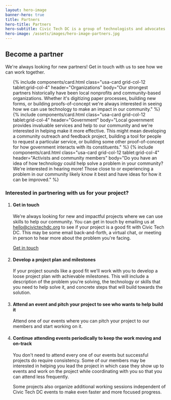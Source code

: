 ```yaml
---
layout: hero-image
banner-hero: true
title: Partners
hero-title: Partners
hero-subtitle: Civic Tech DC is a group of technologists and advocates who volunteer their skills and time to improve community conditions and local civic issues. We partner with local nonprofits, community-based organizations, and government to help them solve problems using technology.
hero-image: /assets/images/hero-image-partners.jpg
---
```


## Become a partner

We're always looking for new partners! Get in touch with us to see how we can work together.

<div class="grid-container">
  <div class="grid-row grid-gap-lg">
    <ul class="usa-card-group usa-list">
      {% include components/card.html
        class="usa-card grid-col-12 tablet:grid-col-4"
        header="Organizations"
        body="Our strongest partners historically have been local nonprofits and community-based organizations. Whether it's digitizing paper processes, building new forms, or building proofs-of-concept we're always interested in seeing how we can use technology to make an impact in our community."
      %}
      {% include components/card.html
        class="usa-card grid-col-12 tablet:grid-col-4"
        header="Government"
        body="Local government provides invaluable services and help to our community and we're interested in helping make it more effective. This might mean developing a community outreach and feedback project, building a tool for people to request a particular service, or building some other proof-of-concept for how government interacts with its constituents."
      %}
      {% include components/card.html
        class="usa-card grid-col-12 tablet:grid-col-4"
        header="Activists and community members"
        body="Do you have an idea of how technology could help solve a problem in your community? We're interested in hearing more! Those close to or experiencing a problem in our community likely know it best and have ideas for how it can be improved."
      %}
    </ul>
  </div>
</div>

### Interested in partnering with us for your project?

<ol class="usa-process-list">
  <li class="usa-process-list__item">
    <h4 class="usa-process-list__heading">Get in touch</h4>
    <p>
            We're always looking for new and impactful projects where we can use skills to help our community. You can get in touch by emailing us at <a href="mailto:hello@civictechdc.org" target="_blank">hello@civictechdc.org</a> to see if your project is a good fit with Civic Tech DC. This may be some email back-and-forth, a virtual chat, or meeting in person to hear more about the problem you're facing.
    </p>
    <a href="mailto:hello@civictechdc.org" target="_blank" class="usa-button">Get in touch</a>
  </li>
  <li class="usa-process-list__item">
    <h4 class="usa-process-list__heading">Develop a project plan and milestones</h4>
    <p>
            If your project sounds like a good fit we'll work with you to develop a loose project plan with achievable milestones. This will include a description of the problem you're solving, the technology or skills that you need to help solve it, and concrete steps that will build towards the solution.
    </p>
  </li>
  <li class="usa-process-list__item">
    <h4 class="usa-process-list__heading">Attend an event and pitch your project to see who wants to help build it</h4>
    <p>
            Attend one of our events where you can pitch your project to our members and start working on it.
    </p>
  </li>
  <li class="usa-process-list__item">
    <h4 class="usa-process-list__heading">Continue attending events periodically to keep the work moving and on-track</h4>
    <p>
            You don't need to attend every one of our events but successful projects do require consistency. Some of our members may be interested in helping you lead the project in which case they show up to events and work on the project while coordinating with you so that you can attend less frequently.
    </p>
    <p>
            Some projects also organize additional working sessions independent of Civic Tech DC events to make even faster and more focused progress.
    </p>
  </li>
</ol>
